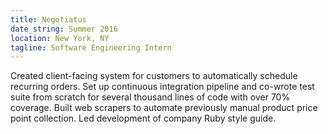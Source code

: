 ```yaml
---
title: Negotiatus
date_string: Summer 2016
location: New York, NY
tagline: Software Engineering Intern
---
```


Created client-facing system for customers to automatically schedule recurring orders. Set up continuous integration pipeline and co-wrote test suite from scratch for several thousand lines of code with over 70% coverage. Built web scrapers to automate previously manual product price point collection. Led development of company Ruby style guide.
